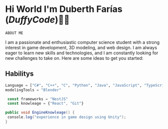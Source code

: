 # Hi World I'm Duberth Farías (*DuffyCode*)👋✨

 `ABOUT ME`

I am a passionate and enthusiastic computer science student with a strong interest in game development, 3D modeling, and web design. 
I am always eager to learn new skills and technologies, and I am constantly looking for new challenges to take on.
Here are some ideas to get you started:

## Habilitys 

```python
Language = ["C#", "C++", "C", "Python", "Java", "JavaScript", "TypeScript", "PHP", "MySQL", "HTML", "CSS"]
modelingTools = "Blender"
```
```javascript
 const frameworks = "NestJS"
 const knowleage = {"React", "Git"} 
```
```c#
public void EngineKnowleage() {
 console.log("experience in game design using Unity");
}
```
